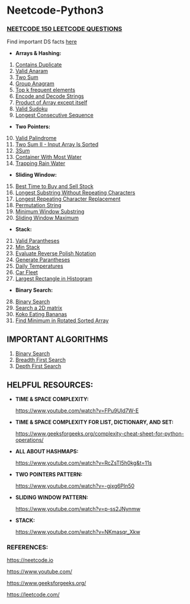 # Neetcode-Python3

### [NEETCODE 150 LEETCODE QUESTIONS](https://neetcode.io/practice)

Find important DS facts [here](important_data_structure_facts.md)

- **Arrays & Hashing:**
1. [Contains Duplicate](Arrays%20&%20Hashing/contains_duplicate.py)
2. [Valid Anaram](Arrays%20&%20Hashing/valid_anagram.py)
3. [Two Sum](Arrays%20&%20Hashing/two_sum.py)
4. [Group Anagram](Arrays%20&%20Hashing/group_anagram.py)
5. [Top k frequent elements](Arrays%20&%20Hashing/Top_k_frequent_elements.py)
6. [Encode and Decode Strings](Arrays%20&%20Hashing/encode_decode_strings.py)
7. [Product of Array except itself](Arrays%20&%20Hashing/product_of_array_except_itself.py)
8. [Valid Sudoku](Arrays%20&%20Hashing/valid_sudoku.py)
9. [Longest Consecutive Sequence](Arrays%20&%20Hashing/longest_consecutive_sequence.py)
- **Two Pointers:**
10. [Valid Palindrome](Two%20Pointers/valid_palindrome.py)
11. [Two Sum II - Input Array Is Sorted](Two%20Pointers/two_sum_II_input_sorted.py)
12. [3Sum](Two%20Pointers/3_sum.py)
13. [Container With Most Water](Two%20Pointers/container_with_most_water.py)
14. [Trapping Rain Water](Two%20Pointers/trapping_rain_water.py)
- **Sliding Window:**
15. [Best Time to Buy and Sell Stock](Sliding%20Window/best_time_to_buy_and_sell_stock.py)
16. [Longest Substring Without Repeating Characters](Sliding%20Window/longest_substring_without_repeating_characters.py)
17. [Longest Repeating Character Replacement](Sliding%20Window/longest_repeating_character_replacement.py)
18. [Permutation String](Sliding%20Window/permutation_string.py)
19. [Minimum Window Substring](Sliding%20Window/minimum_window_substring.py)
20. [Sliding Window Maximum](Sliding%20Window/sliding_window_maximum.py)
- **Stack:**
21. [Valid Parantheses](Stack/valid_parantheses.py)
22. [Min Stack](Stack/minStack.py)
23. [Evaluate Reverse Polish Notation](Stack/evaluate_reverse_polish_notation.py)
24. [Generate Parantheses](Stack/generate_parantheses.py)
25. [Daily Temperatures](Stack/daily_temperatures.py)
26. [Car Fleet](Stack/car_fleet.py)
27. [Largest Rectangle in Histogram](Stack/largest_rectangle_in_histogram.py)
- **Binary Search:**
28. [Binary Search](Binary%20Search/binary_search.py)
29. [Search a 2D matrix](Binary%20Search/search_a_2d_matrix.py)
30. [Koko Eating Bananas](Binary%20Search/koko_eating_bananas.py)
31. [Find Minimum in Rotated Sorted Array](Binary%20Search/find_minimum_in_rotated_sorted_array.py)



## IMPORTANT ALGORITHMS
1. [Binary Search](Algorithms/binary_search.py)
2. [Breadth First Search](Algorithms/breadth_first_search.py)
3. [Depth First Search](Algorithms/depth_first_search.py)

## HELPFUL RESOURCES:
- **TIME & SPACE COMPLEXITY:**
      
    https://www.youtube.com/watch?v=FPu9Uld7W-E

- **TIME & SPACE COMPLEXITY FOR LIST, DICTIONARY, AND SET:**
  
    https://www.geeksforgeeks.org/complexity-cheat-sheet-for-python-operations/

- **ALL ABOUT HASHMAPS:**

   https://www.youtube.com/watch?v=RcZsTI5h0kg&t=11s

- **TWO POINTERS PATTERN:**

  https://www.youtube.com/watch?v=-gjxg6Pln50

- **SLIDING WINDOW PATTERN:**
   
   https://www.youtube.com/watch?v=p-ss2JNynmw

- **STACK:**

   https://www.youtube.com/watch?v=NKmasqr_Xkw

### REFERENCES:
https://neetcode.io

https://www.youtube.com/

https://www.geeksforgeeks.org/

https://leetcode.com/
